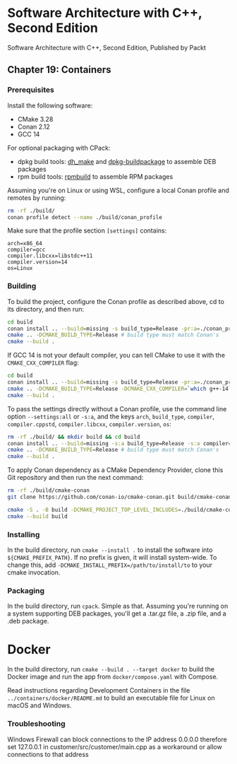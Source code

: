 # Software Architecture with C++, Second Edition

Software Architecture with C++, Second Edition, Published by Packt

## Chapter 19: Containers

### Prerequisites

Install the following software:

- CMake 3.28
- Conan 2.12
- GCC 14

For optional packaging with CPack:

- dpkg build tools: [dh_make](https://manpages.ubuntu.com/manpages/trusty/man8/dh_make.8.html) and [dpkg-buildpackage](https://manpages.ubuntu.com/manpages/trusty/man1/dpkg-buildpackage.1.html) to assemble DEB packages
- rpm build tools: [rpmbuild](https://manpages.ubuntu.com/manpages/trusty/man8/rpmbuild.8.html) to assemble RPM packages

Assuming you're on Linux or using WSL, configure a local Conan profile and remotes by running:

```bash
rm -rf ./build/
conan profile detect --name ./build/conan_profile
```

Make sure that the profile section `[settings]` contains:

```text
arch=x86_64
compiler=gcc
compiler.libcxx=libstdc++11
compiler.version=14
os=Linux
```

### Building

To build the project, configure the Conan profile as described above, cd to its directory, and then run:

```bash
cd build
conan install .. --build=missing -s build_type=Release -pr:a=./conan_profile -of .
cmake .. -DCMAKE_BUILD_TYPE=Release # build type must match Conan's
cmake --build .
```

If GCC 14 is not your default compiler, you can tell CMake to use it with the `CMAKE_CXX_COMPILER` flag:

```bash
cd build
conan install .. --build=missing -s build_type=Release -pr:a=./conan_profile -of .
cmake .. -DCMAKE_BUILD_TYPE=Release -DCMAKE_CXX_COMPILER=`which g++-14` # build type must match Conan's
cmake --build .
```

To pass the settings directly without a Conan profile, use the command line option `--settings:all` or `-s:a`, and the keys `arch`, `build_type`, `compiler`, `compiler.cppstd`, `compiler.libcxx`, `compiler.version`, `os`:

```bash
rm -rf ./build/ && mkdir build && cd build
conan install .. --build=missing -s:a build_type=Release -s:a compiler=gcc -of .
cmake .. -DCMAKE_BUILD_TYPE=Release # build type must match Conan's
cmake --build .
```

To apply Conan dependency as a CMake Dependency Provider, clone this Git repository and then run the next command:

```bash
rm -rf ./build/cmake-conan
git clone https://github.com/conan-io/cmake-conan.git build/cmake-conan
```

```bash
cmake -S . -B build -DCMAKE_PROJECT_TOP_LEVEL_INCLUDES=./build/cmake-conan/conan_provider.cmake -DCMAKE_BUILD_TYPE=Release
cmake --build build
```

### Installing

In the build directory, run `cmake --install .` to install the software into `${CMAKE_PREFIX_PATH}`. If no prefix is
given, it will install system-wide. To change this, add `-DCMAKE_INSTALL_PREFIX=/path/to/install/to` to your cmake
invocation.

### Packaging

In the build directory, run `cpack`. Simple as that. Assuming you're running on a system supporting DEB packages,
you'll get a .tar.gz file, a .zip file, and a .deb package.

# Docker

In the build directory, run `cmake --build . --target docker` to build the Docker image and run the app
from `docker/compose.yaml` with Compose.

Read instructions regarding Development Containers in the file `../containers/docker/README.md`
to build an executable file for Linux on macOS and Windows.

### Troubleshooting

Windows Firewall can block connections to the IP address 0.0.0.0 therefore set 127.0.0.1 in customer/src/customer/main.cpp
as a workaround or allow connections to that address
